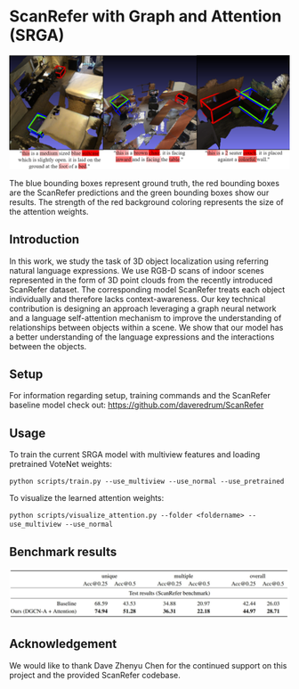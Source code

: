 # ScanRefer with Graph and Attention (SRGA)

<p align="center"><img src="demo/vis.png" width="800px"/></p>
The blue bounding boxes represent ground truth, the
red bounding boxes are the ScanRefer predictions and the green bounding boxes show our results. The strength of the red
background coloring represents the size of the attention weights.

## Introduction

In this work, we study the task of 3D object localization using referring natural language expressions. 
We use RGB-D scans of indoor scenes represented in the form of 3D point clouds from the recently introduced ScanRefer dataset. 
The corresponding model ScanRefer treats each object individually and therefore lacks context-awareness. 
Our key technical contribution is designing an approach leveraging a graph neural network and a language self-attention mechanism to improve the understanding of relationships between objects within a scene. 
We show that our model has a better understanding of the language expressions and the interactions between the objects.


## Setup
For information regarding setup, training commands and the ScanRefer baseline model check out:
https://github.com/daveredrum/ScanRefer


## Usage

To train the current SRGA model with multiview features and loading pretrained VoteNet weights:
```shell
python scripts/train.py --use_multiview --use_normal --use_pretrained
```

To visualize the learned attention weights:
```shell
python scripts/visualize_attention.py --folder <foldername> --use_multiview --use_normal
```

## Benchmark results 

<p align="center"><img src="demo/benchmark.png" width="600px"/></p>


## Acknowledgement
We would like to thank Dave Zhenyu Chen for the continued support on this project and the provided ScanRefer codebase.